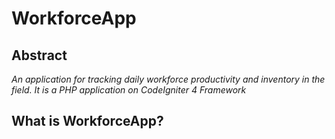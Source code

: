 # WorkforceApp

## Abstract
*An application for tracking daily workforce productivity and inventory in the field. It is a PHP application on CodeIgniter 4 Framework*

## What is WorkforceApp?
